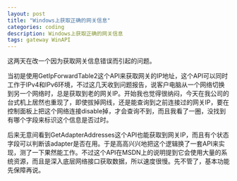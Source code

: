 ```yaml
---
layout: post
title: "Windows上获取正确的网关信息"
categories: coding
description: Windows上获取正确的网关信息
tags: gateway WinAPI
---
```

这两天在改一个因为获取网关信息错误而引起的问题。

当初是使用GetIpForwardTable2这个API来获取网关的IP地址，这个API可以同时工作于IPv4和IPv6环境，不过这几天收到问题报告，说客户电脑从一个网络切换到另一个网络时，总是获取到老的网关IP。开始我也觉得很纳闷，今天在我公司的台式机上居然也重现了，即使拔掉网线，还是能查询到之前连接过的网关IP，要在控制面板上把这个网络连接disable掉，才会查询不到，而且我看了一圈，没找到有哪个字段来标识这个信息是否过时。

后来无意间看到GetAdapterAddresses这个API也能获取到网关IP，而且有个状态字段可以判断该adapter是否在用。于是高高兴兴地把这个逻辑换了一套API来实现，测了一下果然能工作。不过这个API在MSDN上的说明提到它会使用大量的系统资源，而且是深入底层网络接口获取数据，所以速度很慢。先不管了，基本功能先保障再说。